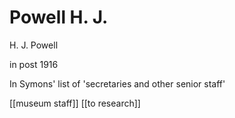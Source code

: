 



# Powell H. J.


H. J. Powell

in post 1916

 In Symons' list of 'secretaries and other senior staff'

[[museum staff]] [[to research]]

